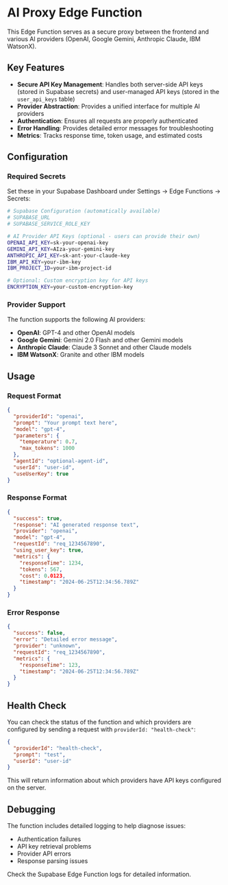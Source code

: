 # AI Proxy Edge Function

This Edge Function serves as a secure proxy between the frontend and various AI providers (OpenAI, Google Gemini, Anthropic Claude, IBM WatsonX).

## Key Features

- **Secure API Key Management**: Handles both server-side API keys (stored in Supabase secrets) and user-managed API keys (stored in the `user_api_keys` table)
- **Provider Abstraction**: Provides a unified interface for multiple AI providers
- **Authentication**: Ensures all requests are properly authenticated
- **Error Handling**: Provides detailed error messages for troubleshooting
- **Metrics**: Tracks response time, token usage, and estimated costs

## Configuration

### Required Secrets

Set these in your Supabase Dashboard under Settings → Edge Functions → Secrets:

```bash
# Supabase Configuration (automatically available)
# SUPABASE_URL
# SUPABASE_SERVICE_ROLE_KEY

# AI Provider API Keys (optional - users can provide their own)
OPENAI_API_KEY=sk-your-openai-key
GEMINI_API_KEY=AIza-your-gemini-key
ANTHROPIC_API_KEY=sk-ant-your-claude-key
IBM_API_KEY=your-ibm-key
IBM_PROJECT_ID=your-ibm-project-id

# Optional: Custom encryption key for API keys
ENCRYPTION_KEY=your-custom-encryption-key
```

### Provider Support

The function supports the following AI providers:

- **OpenAI**: GPT-4 and other OpenAI models
- **Google Gemini**: Gemini 2.0 Flash and other Gemini models
- **Anthropic Claude**: Claude 3 Sonnet and other Claude models
- **IBM WatsonX**: Granite and other IBM models

## Usage

### Request Format

```json
{
  "providerId": "openai",
  "prompt": "Your prompt text here",
  "model": "gpt-4",
  "parameters": {
    "temperature": 0.7,
    "max_tokens": 1000
  },
  "agentId": "optional-agent-id",
  "userId": "user-id",
  "useUserKey": true
}
```

### Response Format

```json
{
  "success": true,
  "response": "AI generated response text",
  "provider": "openai",
  "model": "gpt-4",
  "requestId": "req_1234567890",
  "using_user_key": true,
  "metrics": {
    "responseTime": 1234,
    "tokens": 567,
    "cost": 0.0123,
    "timestamp": "2024-06-25T12:34:56.789Z"
  }
}
```

### Error Response

```json
{
  "success": false,
  "error": "Detailed error message",
  "provider": "unknown",
  "requestId": "req_1234567890",
  "metrics": {
    "responseTime": 123,
    "timestamp": "2024-06-25T12:34:56.789Z"
  }
}
```

## Health Check

You can check the status of the function and which providers are configured by sending a request with `providerId: "health-check"`:

```json
{
  "providerId": "health-check",
  "prompt": "test",
  "userId": "user-id"
}
```

This will return information about which providers have API keys configured on the server.

## Debugging

The function includes detailed logging to help diagnose issues:

- Authentication failures
- API key retrieval problems
- Provider API errors
- Response parsing issues

Check the Supabase Edge Function logs for detailed information.